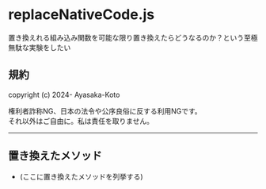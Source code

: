 # replaceNativeCode.js

置き換えれる組み込み関数を可能な限り置き換えたらどうなるのか？という至極無駄な実験をしたい

## 規約

copyright (c) 2024- Ayasaka-Koto

権利者詐称NG、日本の法令や公序良俗に反する利用NGです。  
それ以外はご自由に。私は責任を取りません。

---

## 置き換えたメソッド

- (ここに置き換えたメソッドを列挙する)
